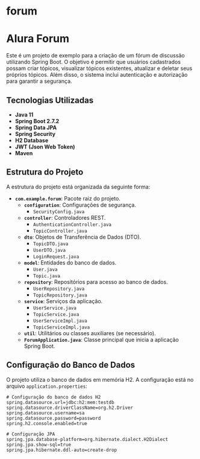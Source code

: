 # forum
# Alura Forum

Este é um projeto de exemplo para a criação de um fórum de discussão utilizando Spring Boot. O objetivo é permitir que usuários cadastrados possam criar tópicos, visualizar tópicos existentes, atualizar e deletar seus próprios tópicos. Além disso, o sistema inclui autenticação e autorização para garantir a segurança.

## Tecnologias Utilizadas

- **Java 11**
- **Spring Boot 2.7.2**
- **Spring Data JPA**
- **Spring Security**
- **H2 Database**
- **JWT (Json Web Token)**
- **Maven**

## Estrutura do Projeto

A estrutura do projeto está organizada da seguinte forma:

- **`com.example.forum`**: Pacote raiz do projeto.
  - **`configuration`**: Configurações de segurança.
    - `SecurityConfig.java`
  - **`controller`**: Controladores REST.
    - `AuthenticationController.java`
    - `TopicController.java`
  - **`dto`**: Objetos de Transferência de Dados (DTO).
    - `TopicDTO.java`
    - `UserDTO.java`
    - `LoginRequest.java`
  - **`model`**: Entidades do banco de dados.
    - `User.java`
    - `Topic.java`
  - **`repository`**: Repositórios para acesso ao banco de dados.
    - `UserRepository.java`
    - `TopicRepository.java`
  - **`service`**: Serviços da aplicação.
    - `UserService.java`
    - `TopicService.java`
    - `UserServiceImpl.java`
    - `TopicServiceImpl.java`
  - **`util`**: Utilitários ou classes auxiliares (se necessário).
  - **`ForumApplication.java`**: Classe principal que inicia a aplicação Spring Boot.

## Configuração do Banco de Dados

O projeto utiliza o banco de dados em memória H2. A configuração está no arquivo `application.properties`:

```properties
# Configuração do banco de dados H2
spring.datasource.url=jdbc:h2:mem:testdb
spring.datasource.driverClassName=org.h2.Driver
spring.datasource.username=sa
spring.datasource.password=password
spring.h2.console.enabled=true

# Configuração JPA
spring.jpa.database-platform=org.hibernate.dialect.H2Dialect
spring.jpa.show-sql=true
spring.jpa.hibernate.ddl-auto=create-drop
